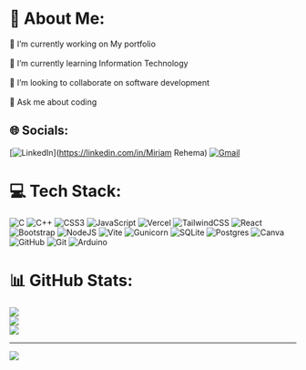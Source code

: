 # 💫 About Me:
🔭 I’m currently working on My portfolio<br><br>🌱 I’m currently learning Information Technology<br><br>👯 I’m looking to collaborate on software development<br><br>💬 Ask me about coding



## 🌐 Socials:
[![LinkedIn](https://img.shields.io/badge/LinkedIn-%230077B5.svg?logo=linkedin&logoColor=white)](https://linkedin.com/in/Miriam Rehema) [![Gmail](https://img.shields.io/badge/Email-D14836?logo=gmail&logoColor=white)](mailto:rehemamiriam30@gmail.com) 

# 💻 Tech Stack:
![C](https://img.shields.io/badge/c-%2300599C.svg?style=for-the-badge&logo=c&logoColor=white)       ![C++](https://img.shields.io/badge/c++-%2300599C.svg?style=for-the-badge&logo=c%2B%2B&logoColor=white)    ![CSS3](https://img.shields.io/badge/css3-%231572B6.svg?style=for-the-badge&logo=css3&logoColor=white)    ![JavaScript](https://img.shields.io/badge/javascript-%23323330.svg?style=for-the-badge&logo=javascript&logoColor=%23F7DF1E)    ![Vercel](https://img.shields.io/badge/vercel-%23000000.svg?style=for-the-badge&logo=vercel&logoColor=white)    ![TailwindCSS](https://img.shields.io/badge/tailwindcss-%2338B2AC.svg?style=for-the-badge&logo=tailwind-css&logoColor=white)   ![React](https://img.shields.io/badge/react-%2320232a.svg?style=for-the-badge&logo=react&logoColor=%2361DAFB)    ![Bootstrap](https://img.shields.io/badge/bootstrap-%238511FA.svg?style=for-the-badge&logo=bootstrap&logoColor=white)    ![NodeJS](https://img.shields.io/badge/node.js-6DA55F?style=for-the-badge&logo=node.js&logoColor=white)   ![Vite](https://img.shields.io/badge/vite-%23646CFF.svg?style=for-the-badge&logo=vite&logoColor=white)    ![Gunicorn](https://img.shields.io/badge/gunicorn-%298729.svg?style=for-the-badge&logo=gunicorn&logoColor=white) ![SQLite](https://img.shields.io/badge/sqlite-%2307405e.svg?style=for-the-badge&logo=sqlite&logoColor=white)    ![Postgres](https://img.shields.io/badge/postgres-%23316192.svg?style=for-the-badge&logo=postgresql&logoColor=white)    ![Canva](https://img.shields.io/badge/Canva-%2300C4CC.svg?style=for-the-badge&logo=Canva&logoColor=white)    ![GitHub](https://img.shields.io/badge/github-%23121011.svg?style=for-the-badge&logo=github&logoColor=white)     ![Git](https://img.shields.io/badge/git-%23F05033.svg?style=for-the-badge&logo=git&logoColor=white)    ![Arduino](https://img.shields.io/badge/-Arduino-00979D?style=for-the-badge&logo=Arduino&logoColor=white)
# 📊 GitHub Stats:
![](https://github-readme-stats.vercel.app/api?username=MiriamRehema&theme=dark&hide_border=true&include_all_commits=false&count_private=true)<br/>
![](https://github-readme-streak-stats.herokuapp.com/?user=MiriamRehema&theme=dark&hide_border=true)<br/>
![](https://github-readme-stats.vercel.app/api/top-langs/?username=MiriamRehema&theme=dark&hide_border=false&include_all_commits=false&count_private=false&layout=compact)

---
[![](https://visitcount.itsvg.in/api?id=MiriamRehema&icon=0&color=0)](https://visitcount.itsvg.in)

<!-- Proudly created with GPRM ( https://gprm.itsvg.in ) -->
